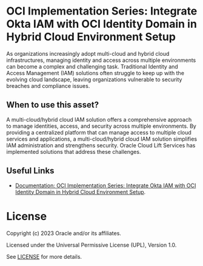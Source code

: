 <!-- # Copyright (c) 2023, Oracle and/or its affiliates.
# Licensed under the Universal Permissive License v1.0 as shown at https://oss.oracle.com/licenses/upl.
# @author: Ravi Agrawal -->

# OCI Implementation Series: Integrate Okta IAM with OCI Identity Domain in Hybrid Cloud Environment Setup

As organizations increasingly adopt multi-cloud and hybrid cloud infrastructures, managing identity and access across multiple environments can become a complex and challenging task. Traditional Identity and Access Management (IAM) solutions often struggle to keep up with the evolving cloud landscape, leaving organizations vulnerable to security breaches and compliance issues.

## When to use this asset?

 A multi-cloud/hybrid cloud IAM solution offers a comprehensive approach to manage identities, access, and security across multiple environments. By providing a centralized platform that can manage access to multiple cloud services and applications, a multi-cloud/hybrid cloud IAM solution simplifies IAM administration and strengthens security. Oracle Cloud Lift Services has implemented solutions that address these challenges. 



## Useful Links

- [Documentation: OCI Implementation Series: Integrate Okta IAM with OCI Identity Domain in Hybrid Cloud Environment Setup](https://blogs.oracle.com/futurestate/post/oci-implementation-series-integrate-okta-iam-with-oci-identity-domain-in-hybrid-cloud-environment-setup).


# License

Copyright (c) 2023 Oracle and/or its affiliates.

Licensed under the Universal Permissive License (UPL), Version 1.0.

See [LICENSE](LICENSE) for more details.
